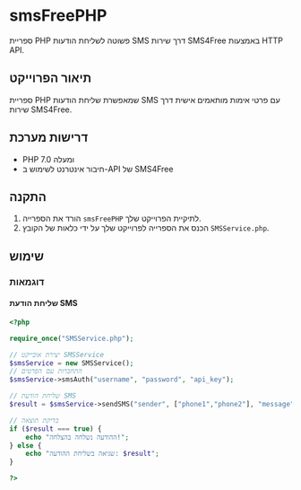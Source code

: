 # smsFreePHP

ספריית PHP פשוטה לשליחת הודעות SMS דרך שירות SMS4Free באמצעות HTTP API.

## תיאור הפרוייקט

ספריית PHP שמאפשרת שליחת הודעות SMS עם פרטי אימות מותאמים אישית דרך שירות SMS4Free.

## דרישות מערכת

- PHP 7.0 ומעלה
- חיבור אינטרנט לשימוש ב-API של SMS4Free

## התקנה

1. הורד את הספרייה `smsFreePHP` לתיקיית הפרוייקט שלך.
2. הכנס את הספרייה לפרוייקט שלך על ידי כלאות של הקובץ `SMSService.php`.

## שימוש

### דוגמאות

#### שליחת הודעת SMS

```php
<?php

require_once("SMSService.php");

// יצירת אובייקט SMSService
$smsService = new SMSService();
// התחברות עם הפרטים
$smsService->smsAuth("username", "password", "api_key");

// שליחת הודעת SMS
$result = $smsService->sendSMS("sender", ["phone1","phone2"], "message");

// בדיקת תוצאה
if ($result === true) {
    echo "ההודעה נשלחה בהצלחה!";
} else {
    echo "שגיאה בשליחת ההודעה: $result";
}

?>
